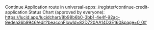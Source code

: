 Continue Application route in universal-apps: /register/continue-credit-application
Status Chart (approved by everyone):
https://lucid.app/lucidchart/8b98b6b0-3bb1-4e4f-92ac-9edea36b9946/edit?beaconFlowId=82D720AA14D3E160&page=0_0#